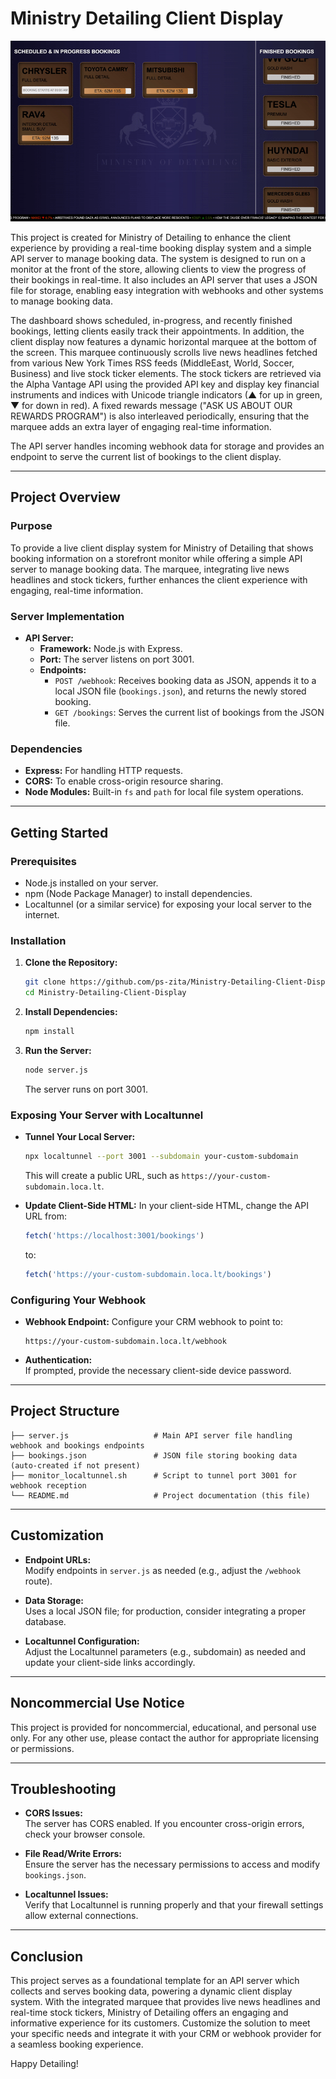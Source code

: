 # Ministry Detailing Client Display

![](gif.gif)

This project is created for Ministry of Detailing to enhance the client experience by providing a real-time booking display system and a simple API server to manage booking data. The system is designed to run on a monitor at the front of the store, allowing clients to view the progress of their bookings in real-time. It also includes an API server that uses a JSON file for storage, enabling easy integration with webhooks and other systems to manage booking data.

The dashboard shows scheduled, in-progress, and recently finished bookings, letting clients easily track their appointments. In addition, the client display now features a dynamic horizontal marquee at the bottom of the screen. This marquee continuously scrolls live news headlines fetched from various New York Times RSS feeds (MiddleEast, World, Soccer, Business) and live stock ticker elements. The stock tickers are retrieved via the Alpha Vantage API using the provided API key and display key financial instruments and indices with Unicode triangle indicators (▲ for up in green, ▼ for down in red). A fixed rewards message ("ASK US ABOUT OUR REWARDS PROGRAM") is also interleaved periodically, ensuring that the marquee adds an extra layer of engaging real-time information.

The API server handles incoming webhook data for storage and provides an endpoint to serve the current list of bookings to the client display.

---

## Project Overview

### Purpose
To provide a live client display system for Ministry of Detailing that shows booking information on a storefront monitor while offering a simple API server to manage booking data. The marquee, integrating live news headlines and stock tickers, further enhances the client experience with engaging, real-time information.

### Server Implementation
- **API Server:**  
  - **Framework:** Node.js with Express.
  - **Port:** The server listens on port 3001.
  - **Endpoints:**  
    - `POST /webhook`: Receives booking data as JSON, appends it to a local JSON file (`bookings.json`), and returns the newly stored booking.
    - `GET /bookings`: Serves the current list of bookings from the JSON file.

### Dependencies
- **Express:** For handling HTTP requests.
- **CORS:** To enable cross-origin resource sharing.
- **Node Modules:** Built-in `fs` and `path` for local file system operations.

---

## Getting Started

### Prerequisites
- Node.js installed on your server.
- npm (Node Package Manager) to install dependencies.
- Localtunnel (or a similar service) for exposing your local server to the internet.

### Installation

1. **Clone the Repository:**
   ```bash
   git clone https://github.com/ps-zita/Ministry-Detailing-Client-Display.git
   cd Ministry-Detailing-Client-Display
   ```

2. **Install Dependencies:**
   ```bash
   npm install
   ```

3. **Run the Server:**
   ```bash
   node server.js
   ```
   The server runs on port 3001.

### Exposing Your Server with Localtunnel

- **Tunnel Your Local Server:**
  ```bash
  npx localtunnel --port 3001 --subdomain your-custom-subdomain
  ```
  This will create a public URL, such as `https://your-custom-subdomain.loca.lt`.

- **Update Client-Side HTML:**
  In your client-side HTML, change the API URL from:
  ```js
  fetch('https://localhost:3001/bookings')
  ```
  to:
  ```js
  fetch('https://your-custom-subdomain.loca.lt/bookings')
  ```

### Configuring Your Webhook

- **Webhook Endpoint:**
  Configure your CRM webhook to point to:
  ```
  https://your-custom-subdomain.loca.lt/webhook
  ```

- **Authentication:**  
  If prompted, provide the necessary client-side device password.

---

## Project Structure

```
├── server.js                   # Main API server file handling webhook and bookings endpoints
├── bookings.json               # JSON file storing booking data (auto-created if not present)
├── monitor_localtunnel.sh      # Script to tunnel port 3001 for webhook reception
└── README.md                   # Project documentation (this file)
```

---

## Customization

- **Endpoint URLs:**  
  Modify endpoints in `server.js` as needed (e.g., adjust the `/webhook` route).

- **Data Storage:**  
  Uses a local JSON file; for production, consider integrating a proper database.

- **Localtunnel Configuration:**  
  Adjust the Localtunnel parameters (e.g., subdomain) as needed and update your client-side links accordingly.

---

## Noncommercial Use Notice

This project is provided for noncommercial, educational, and personal use only. For any other use, please contact the author for appropriate licensing or permissions.

---

## Troubleshooting

- **CORS Issues:**  
  The server has CORS enabled. If you encounter cross-origin errors, check your browser console.

- **File Read/Write Errors:**  
  Ensure the server has the necessary permissions to access and modify `bookings.json`.

- **Localtunnel Issues:**  
  Verify that Localtunnel is running properly and that your firewall settings allow external connections.

---

## Conclusion

This project serves as a foundational template for an API server which collects and serves booking data, powering a dynamic client display system. With the integrated marquee that provides live news headlines and real-time stock tickers, Ministry of Detailing offers an engaging and informative experience for its customers. Customize the solution to meet your specific needs and integrate it with your CRM or webhook provider for a seamless booking experience.

Happy Detailing!
